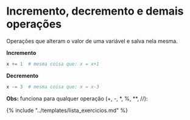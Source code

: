 # Incremento, decremento e demais operações

Operações que alteram o valor de uma variável e salva nela mesma. 

**Incremento**
```python
x += 1  # mesma coisa que: x = x+1
```

**Decremento**
```python
x -= 3  # mesma coisa que: x = x-3
```

**Obs:** funciona para qualquer operação (+, -, *, %, **, //):


{% include "../templates/lista_exercicios.md" %}